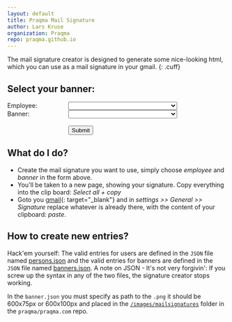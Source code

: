 ```yaml
---
layout: default
title: Praqma Mail Signature
author: Lars Kruse
organization: Praqma
repo: praqma.github.io
---
```


The mail signature creator is designed to generate some nice-looking html, which you can use as a mail signature in your gmail.
{: .cuff}

## Select your banner:

<script type="text/javascript" src="/javascripts/jquery-1.11.1.js"></script>

<form action="./create.html" method="get">
  <div style="width: 140px;display: block;float: left;">Employee:</div>
  <select id="user-options" type="text" name="user" style="width:250px;">
    <script type="text/javascript">
       $.getJSON('./persons.json', function(persons) {
         for (var initials in persons) {
             var person = persons[initials];
           document.getElementById("user-options").insertAdjacentHTML('beforeend', '<option value="'+initials+'">'+person.name+'</option>');
         }
       });
    </script>
 </select>
<br>
  <div style="width: 140px;display: block;float: left;">Banner:</div>
  <select id="banner-options" type="text" name="banner" style="width:250px;">
  <script type="text/javascript">
     $.getJSON('./banners.json', function(designs) {
       for (var id in designs) {
           var design = designs[id];
           document.getElementById("banner-options").insertAdjacentHTML('beforeend', '<option value="'+id+'">'+design.title+'</option>');
       }
     });
  </script>
  </select><br>
  <div>&nbsp;</div>
  <div style="width: 140px;display: block;float: left;">&nbsp;</div><input type="submit" value="Submit">
</form>

## What do I do?

* Create the mail signature you want to use, simply choose _employee_ and _banner_ in the form above.
* You'll be taken to a new page, showing your signature. Copy everything into the clip board: _Select all + copy_
* Goto you [gmail](http://gmail.google.com){: target="\_blank"} and in _settings >> General >> Signature_  replace whatever is already there, with the content of your clipboard: _paste_.


## How to create new entries?
Hack'em yourself: The valid entries for users are defined in the `JSON` file named [persons.json](https://github.com/Praqma/praqma.github.io/blob/master/mailsignature/persons.json) and the valid entries for banners are defined in the `JSON` file named [banners.json](https://github.com/Praqma/praqma.github.io/blob/master/mailsignature/banners.json). A note on JSON - It's not very forgivin': If you screw up the syntax in any of the two files, the signature creator stops working.

In the `banner.json` you must specify as path to the `.png` it should be 600x75px or 600x100px and placed in the [`/images/mailsignatures`](https://github.com/Praqma/praqma.com/tree/gh-pages/images/mailsignatures) folder in the `praqma/praqma.com` repo.
